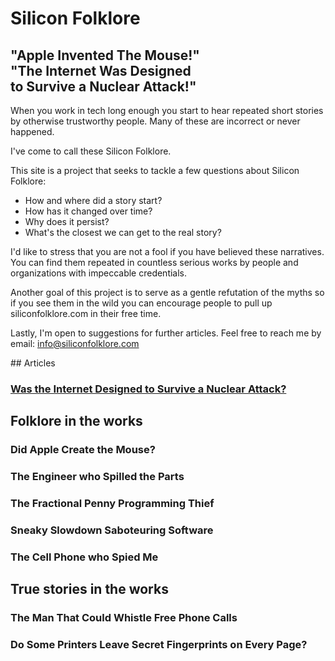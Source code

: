 # Silicon Folklore

<div id="myths-container">
<h2 id="myths"> "Apple Invented The Mouse!"<br/>"The Internet Was Designed <br/>to Survive a Nuclear Attack!"</h2>
</div>

When you work in tech long enough you start to hear repeated short stories by otherwise trustworthy people. Many of these are incorrect or never happened. 

I've come to call these Silicon Folklore.

This site is a project that seeks to tackle a few questions about Silicon Folklore:

 * How and where did a story start?
 * How has it changed over time?
 * Why does it persist?
 * What's the closest we can get to the real story?

I'd like to stress that you are not a fool if you have believed these narratives. You can find them repeated in countless serious works by people and organizations with impeccable credentials.

Another goal of this project is to serve as a gentle refutation of the myths so if you see them in the wild you can encourage people to pull up siliconfolklore.com in their free time.

Lastly, I'm open to suggestions for further articles. Feel free to reach me by email: [info@siliconfolklore.com](info@siliconfolklore.com)

<div id="list">
## Articles

### [Was the Internet Designed to Survive a Nuclear Attack?](nuclear-myth.html)

## Folklore in the works

### Did Apple Create the Mouse?
### The Engineer who Spilled the Parts
### The Fractional Penny Programming Thief
### Sneaky Slowdown Saboteuring Software
### The Cell Phone who Spied Me

## True stories in the works

### The Man That Could Whistle Free Phone Calls
### Do Some Printers Leave Secret Fingerprints on Every Page?
</div>
